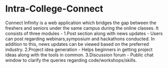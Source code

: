 # Intra-College-Connect
Connect Infinity is a web application which bridges the gap between the freshers and seniors under the same campus during the online classes. 
It consists of three modules - 
1.Post section along with news updates - Users can post regarding webinars,symposium and hackathons conducted. In addition to this, news updates can be viewed based on the preferred industry.
2.Project idea generation - Helps beginners in getting project ideas along with the tools in common. 
3.Discussion forum - Public chat window to clarify the queries regarding code/workshops/skills.

